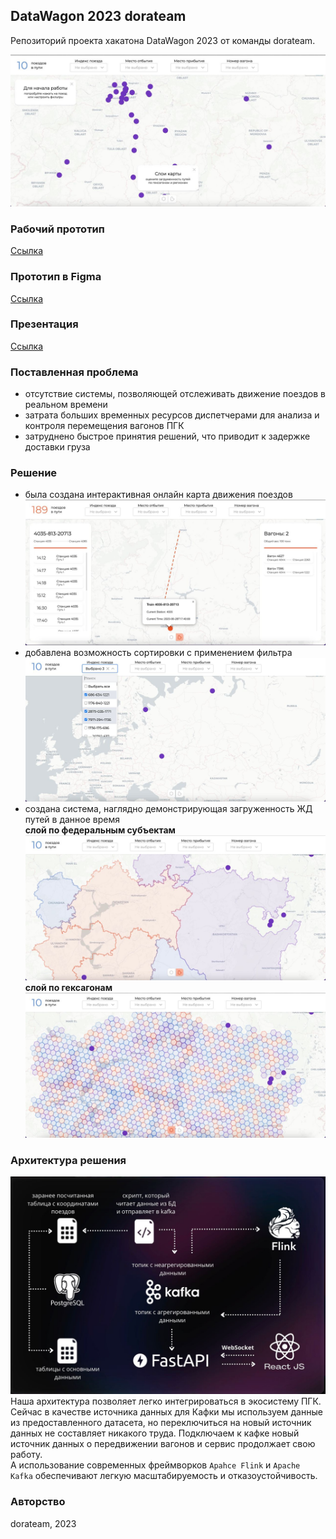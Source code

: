 ## DataWagon 2023 dorateam
Репозиторий проекта хакатона DataWagon 2023 от команды dorateam.

![image](imgs/main.jpeg)
### Рабочий прототип
[Ссылка](http://94.103.89.174/)

### Прототип в Figma
[Ссылка](https://www.figma.com/file/W7iJ6fQJmthadtb4mv7C28/%D0%9F%D0%BE%D0%B5%D0%B7%D0%B4%D0%B0-%D0%B1%D0%B5%D0%B3%D0%B0%D1%8E%D1%82?type=design&node-id=0%3A1&mode=design&t=YBq1usjA6dBTTP26-1)

### Презентация
[Ссылка](https://drive.google.com/file/d/1bUn1vTaTakDqbFc_cJjE-dY3JrjfYaTY/view?usp=sharing)

### Поставленная проблема
- отсутствие системы, позволяющей отслеживать движение поездов в реальном времени
- затрата больших временных ресурсов диспетчерами для анализа и контроля перемещения вагонов ПГК
- затруднено быстрое принятия решений, что приводит к задержке доставки груза

### Решение
- была создана интерактивная онлайн карта движения поездов
![image](imgs/train.jpeg)
- добавлена возможность сортировки с применением фильтра
![image](imgs/filter.jpeg)
- создана система, наглядно демонстрирующая загруженность ЖД путей в данное время  
**слой по федеральным субъектам** 
![image](imgs/federals.jpeg)
**слой по гексагонам**  
![image](imgs/hexbin.jpeg)

### Архитектура решения
![image](imgs/architectire.jpeg)
Наша архитектура позволяет легко интегрироваться в экосистему ПГК.
Сейчас в качестве источника данных для Кафки мы используем данные из предоставленного датасета, но переключиться на новый источник данных не составляет никакого труда. 
Подключаем к кафке новый источник данных о передвижении вагонов и сервис продолжает свою работу.  
А использование современных фреймворков `Apahce Flink` и `Apache Kafka` обеспечивают легкую масштабируемость и отказоустойчивость.

### Авторство
dorateam, 2023